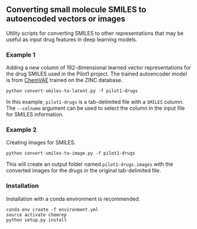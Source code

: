 ## Converting small molecule SMILES to autoencoded vectors or images

Utility scripts for converting SMILES to other representations that may be useful as input drug features in deep learning models.

### Example 1

Adding a new column of 192-dimensional learned vector representations for the drug SMILES used in the Pilot1 project. The trained autoencoder model is from [ChemVAE](README.chemvae.md) trained on the ZINC database.

```
python convert-smiles-to-latent.py -f pilot1-drugs
```

In this example, `pilot1-drugs` is a tab-delimited file with a `SMILES` column. The `--colname` argument can be used to select the column in the input file for SMILES information.

### Example 2

Creating images for SMILES. 

```
python convert-smiles-to-image.py -f pilot1-drugs
```
This will create an output folder named `pilot1-drugs.images` with the converted images for the drugs in the original tab-delimited file.

### Installation

Installation with a conda environment is recommended.
```
conda env create -f environment.yml
source activate chemrep
python setup.py install
```
